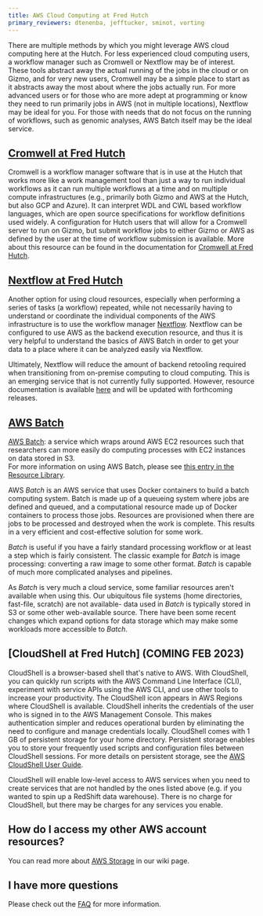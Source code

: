 ```yaml
---
title: AWS Cloud Computing at Fred Hutch
primary_reviewers: dtenenba, jefftucker, sminot, vorting
---
```


There are multiple methods by which you might leverage AWS cloud computing here at the Hutch.  For less experienced cloud computing users, a workflow manager such as Cromwell or Nextflow may be of interest.  These tools abstract away the actual running of the jobs in the cloud or on Gizmo, and for very new users, Cromwell may be a simple place to start as it abstracts away the most about where the jobs actually run.  For more advanced users or for those who are more adept at programming or know they need to run primarily jobs in AWS (not in multiple locations), Nextflow may be ideal for you.  For those with needs that do not focus on the running of workflows, such as genomic analyses, AWS Batch itself may be the ideal service.  

## [Cromwell at Fred Hutch](/compdemos/Cromwell/)
Cromwell is a workflow manager software that is in use at the Hutch that works more like a work management tool than just a way to run individual workflows as it can run multiple workflows at a time and on multiple compute infrastructures (e.g., primarily both Gizmo and AWS at the Hutch, but also GCP and Azure).  It can interpret WDL and CWL based workflow languages, which are open source specifications for workflow definitions used widely.  A configuration for Hutch users that will allow for a Cromwell server to run on Gizmo, but submit workflow jobs to either Gizmo or AWS as defined by the user at the time of workflow submission is available.  More about this resource can be found in the documentation for [Cromwell at Fred Hutch](/compdemos/Cromwell/).

## [Nextflow at Fred Hutch](/compdemos/nextflow/)

Another option for using cloud resources, especially when performing a series of tasks (a workflow) repeated, while not necessarily having to understand or coordinate the individual components of the AWS infrastructure is to use the workflow manager [Nextflow](https://www.nextflow.io/).  Nextflow can be configured to use AWS as the backend execution resource, and thus it is very helpful to understand the basics of AWS Batch in order to get your data to a place where it can be analyzed easily via Nextflow.

Ultimately, Nextflow will reduce the amount of backend retooling required when transitioning from on-premise computing to cloud computing. This is an emerging service that is not currently fully supported. However, resource documentation is available [here](/compdemos/nextflow/) and will be updated with forthcoming releases.

## [AWS Batch](/compdemos/aws-batch/)

[AWS Batch](https://aws.amazon.com/batch/): a service which wraps around AWS EC2 resources such that researchers can more easily do computing processes with EC2 instances on data stored in S3.  
For more information on using AWS Batch, please see [this entry in the Resource Library](/compdemos/aws-batch/). 

AWS _Batch_ is an AWS service that uses Docker containers to build a batch
computing system.  Batch is made up of a queueing system where jobs are defined
and queued, and a computational resource made up of Docker containers to
process those jobs.  Resources are provisioned when there are jobs to be
processed and destroyed when the work is complete.  This results in a very
efficient and cost-effective solution for some work.

_Batch_ is useful if you have a fairly standard processing workflow or at least
a step which is fairly consistent.  The classic example for _Batch_ is image
processing: converting a raw image to some other format.  _Batch_ is capable of
much more complicated analyses and pipelines.

As _Batch_ is very much a cloud service, some familiar resources aren't
available when using this.  Our ubiquitous file systems (home directories,
fast-file, scratch) are not available- data used in _Batch_ is typically stored
in S3 or some other web-available source.  There have been some recent changes which
expand options for data storage which may make some workloads more accessible
to _Batch_.

## [CloudShell at Fred Hutch] (COMING FEB 2023)

CloudShell is a browser-based shell that's native to AWS. With CloudShell, you can quickly run scripts with the AWS Command Line Interface (CLI), experiment with service APIs using the AWS CLI, and use other tools to increase your productivity. The CloudShell icon appears in AWS Regions where CloudShell is available. CloudShell inherits the credentials of the user who is signed in to the AWS Management Console. This makes authentication simpler and reduces operational burden by eliminating the need to configure and manage credentials locally. CloudShell comes with 1 GB of persistent storage for your home directory. Persistent storage enables you to store your frequently used scripts and configuration files between CloudShell sessions. For more details on persistent storage, see the [AWS CloudShell User Guide](https://docs.aws.amazon.com/cloudshell/latest/userguide/welcome.html).

CloudShell will enable low-level access to AWS services when you need to create services that are not handled by the ones listed above (e.g. if you wanted to spin up a RedShift data warehouse).  There is no charge for CloudShell, but there may be charges for any services you enable.
## How do I access my other AWS account resources?

You can read more about [AWS Storage](/scicomputing/store_objectstore/) in our wiki page.  

## I have more questions

Please check out the [FAQ](/compdemos/cloud-faq/) for more information.
